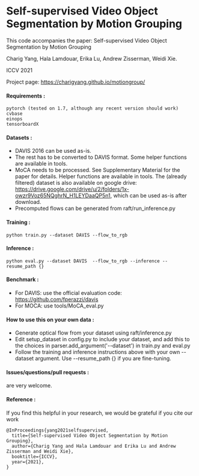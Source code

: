 # Self-supervised Video Object Segmentation by Motion Grouping

This code accompanies the paper: Self-supervised Video Object Segmentation by Motion Grouping

Charig Yang, Hala Lamdouar, Erika Lu, Andrew Zisserman, Weidi Xie.

ICCV 2021

Project page: https://charigyang.github.io/motiongroup/

#### Requirements :

    pytorch (tested on 1.7, although any recent version should work)
    cvbase
    einops
    tensorboardX

#### Datasets :

- DAVIS 2016 can be used as-is.
- The rest has to be converted to DAVIS format. Some helper functions are available in tools.
- MoCA needs to be processed. See Supplementary Material for the paper for details. Helper functions are available in tools. The (already filtered) dataset is also available on google drive: https://drive.google.com/drive/u/2/folders/1x-owzr9Voz65NQghrN_H1LEYDaaQP5n1, which can be used as-is after download.
- Precomputed flows can be generated from raft/run_inference.py

#### Training :

    python train.py --dataset DAVIS --flow_to_rgb

#### Inference :

    python eval.py --dataset DAVIS  --flow_to_rgb --inference --resume_path {}

#### Benchmark :

- For DAVIS: use the official evaluation code: https://github.com/fperazzi/davis
- For MOCA: use tools/MoCA_eval.py

#### How to use this on your own data :

- Generate optical flow from your dataset using raft/inference.py
- Edit setup_dataset in config.py to include your dataset, and add this to the choices in parser.add_argument('--dataset') in train.py and eval.py
- Follow the training and inference instructions above with your own --dataset argument. Use --resume_path {} if you are fine-tuning.

#### Issues/questions/pull requests :

are very welcome.

#### Reference :

If you find this helpful in your research, we would be grateful if you cite our work

    @InProceedings{yang2021selfsupervised,
      title={Self-supervised Video Object Segmentation by Motion Grouping},
      author={Charig Yang and Hala Lamdouar and Erika Lu and Andrew Zisserman and Weidi Xie},
      booktitle={ICCV},
      year={2021},
    }
